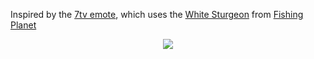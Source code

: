 Inspired by the [7tv emote](https://7tv.app/emotes/62523dbbbab59cfd1b8b889d), which uses the [White Sturgeon](https://wiki.fishingplanet.com/White_Sturgeon) from [Fishing Planet](https://store.steampowered.com/app/380600/Fishing_Planet/)

<div align="center"> <img src="https://cdn.7tv.app/emote/62523dbbbab59cfd1b8b889d/4x.webp"> </div>
